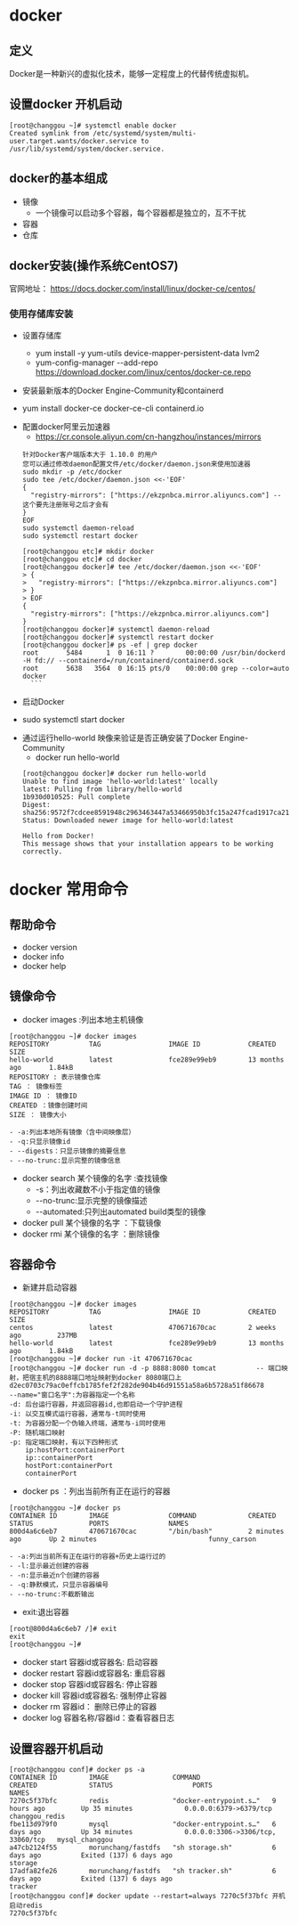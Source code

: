 # docker

## 定义

Docker是一种新兴的虚拟化技术，能够一定程度上的代替传统虚拟机。

## 设置docker 开机启动
~~~
[root@changgou ~]# systemctl enable docker
Created symlink from /etc/systemd/system/multi-user.target.wants/docker.service to /usr/lib/systemd/system/docker.service.
~~~


## docker的基本组成
+ 镜像
	- 一个镜像可以启动多个容器，每个容器都是独立的，互不干扰
+ 容器
+ 仓库

## docker安装(操作系统CentOS7)
官网地址： https://docs.docker.com/install/linux/docker-ce/centos/

### 使用存储库安装

+ 设置存储库
	- yum install -y yum-utils device-mapper-persistent-data lvm2
	- yum-config-manager --add-repo https://download.docker.com/linux/centos/docker-ce.repo

+ 安装最新版本的Docker Engine-Community和containerd
	
- yum install docker-ce docker-ce-cli containerd.io
	
+ 配置docker阿里云加速器
	- https://cr.console.aliyun.com/cn-hangzhou/instances/mirrors
	```
	针对Docker客户端版本大于 1.10.0 的用户
	您可以通过修改daemon配置文件/etc/docker/daemon.json来使用加速器
    sudo mkdir -p /etc/docker
    sudo tee /etc/docker/daemon.json <<-'EOF'
    {
      "registry-mirrors": ["https://ekzpnbca.mirror.aliyuncs.com"] -- 这个要先注册账号之后才会有
    }
    EOF
    sudo systemctl daemon-reload
    sudo systemctl restart docker
	```
    ```
    [root@changgou etc]# mkdir docker
    [root@changgou etc]# cd docker
    [root@changgou docker]# tee /etc/docker/daemon.json <<-'EOF'
    > {
    >   "registry-mirrors": ["https://ekzpnbca.mirror.aliyuncs.com"]
    > }
    > EOF
    {
      "registry-mirrors": ["https://ekzpnbca.mirror.aliyuncs.com"]
    }
    [root@changgou docker]# systemctl daemon-reload
    [root@changgou docker]# systemctl restart docker
    [root@changgou docker]# ps -ef | grep docker
	root       5484      1  0 16:11 ?        00:00:00 /usr/bin/dockerd -H fd:// --containerd=/run/containerd/containerd.sock
	root       5638   3564  0 16:15 pts/0    00:00:00 grep --color=auto docker
	  ```

+ 启动Docker
	
- sudo systemctl start docker
	
+ 通过运行hello-world 映像来验证是否正确安装了Docker Engine-Community
	- docker run hello-world
	```
    [root@changgou docker]# docker run hello-world
    Unable to find image 'hello-world:latest' locally
    latest: Pulling from library/hello-world
    1b930d010525: Pull complete 
    Digest: sha256:9572f7cdcee8591948c2963463447a53466950b3fc15a247fcad1917ca215a2f
    Status: Downloaded newer image for hello-world:latest

    Hello from Docker!
    This message shows that your installation appears to be working correctly.
	```

# docker 常用命令

## 帮助命令
+ docker version
+ docker info
+ docker help

## 镜像命令
+ docker images :列出本地主机镜像
```
[root@changgou ~]# docker images
REPOSITORY          TAG                 IMAGE ID            CREATED             SIZE
hello-world         latest              fce289e99eb9        13 months ago       1.84kB
REPOSITORY : 表示镜像仓库
TAG ： 镜像标签
IMAGE ID ： 镜像ID
CREATED ：镜像创建时间
SIZE ： 镜像大小
```
	- -a:列出本地所有镜像（含中间映像层）
	- -q:只显示镜像id
	- --digests：只显示镜像的摘要信息
	- --no-trunc:显示完整的镜像信息
+ docker search 某个镜像的名字 :查找镜像
	- -s：列出收藏数不小于指定值的镜像
	- --no-trunc:显示完整的镜像描述
	- --automated:只列出automated build类型的镜像
+ docker pull 某个镜像的名字 ：下载镜像
+ docker rmi 某个镜像的名字 ：删除镜像

## 容器命令
+ 新建并启动容器
```
[root@changgou ~]# docker images
REPOSITORY          TAG                 IMAGE ID            CREATED             SIZE
centos              latest              470671670cac        2 weeks ago         237MB
hello-world         latest              fce289e99eb9        13 months ago       1.84kB
[root@changgou ~]# docker run -it 470671670cac
[root@changgou ~]# docker run -d -p 8888:8080 tomcat          -- 端口映射，把宿主机的8888端口地址映射到docker 8080端口上
d2ec0703c79ac0effcb1785fef2f282de904b46d91551a58a6b5728a51f86678
--name="窗口名字":为容器指定一个名称
-d: 后台运行容器，并返回容器id,也即启动一个守护进程
-i: 以交互模式运行容器，通常与-t同时使用
-t: 为容器分配一个伪输入终端，通常与-i同时使用
-P: 随机端口映射
-p: 指定端口映射，有以下四种形式
	ip:hostPort:containerPort
    ip::containerPort
    hostPort:containerPort
    containerPort
```
+ docker ps ：列出当前所有正在运行的容器
```
[root@changgou ~]# docker ps
CONTAINER ID        IMAGE               COMMAND             CREATED             STATUS              PORTS               NAMES
800d4a6c6eb7        470671670cac        "/bin/bash"         2 minutes ago       Up 2 minutes                            funny_carson
```
	- -a:列出当前所有正在运行的容器+历史上运行过的
	- -l:显示最近创建的容器
	- -n:显示最近n个创建的容器
	- -q:静默模式，只显示容器编号
	- --no-trunc:不截断输出
+ exit:退出容器
```
[root@800d4a6c6eb7 /]# exit
exit
[root@changgou ~]#
```
+ docker start 容器id或容器名: 启动容器
+ docker restart 容器id或容器名: 重启容器
+ docker stop 容器id或容器名: 停止容器
+ docker kill 容器id或容器名: 强制停止容器
+ docker rm 容器id： 删除已停止的容器
+ docker log 容器名称/容器id：查看容器日志

## 设置容器开机启动
```
[root@changgou conf]# docker ps -a
CONTAINER ID        IMAGE                COMMAND                  CREATED             STATUS                    PORTS                               NAMES
7270c5f37bfc        redis                "docker-entrypoint.s…"   9 hours ago         Up 35 minutes             0.0.0.0:6379->6379/tcp              changgou_redis
fbe113d979f0        mysql                "docker-entrypoint.s…"   6 days ago          Up 34 minutes             0.0.0.0:3306->3306/tcp, 33060/tcp   mysql_changgou
a47cb2124f55        morunchang/fastdfs   "sh storage.sh"          6 days ago          Exited (137) 6 days ago                                       storage
17adfa82fe26        morunchang/fastdfs   "sh tracker.sh"          6 days ago          Exited (137) 6 days ago                                       tracker
[root@changgou conf]# docker update --restart=always 7270c5f37bfc 开机启动redis
7270c5f37bfc
```




